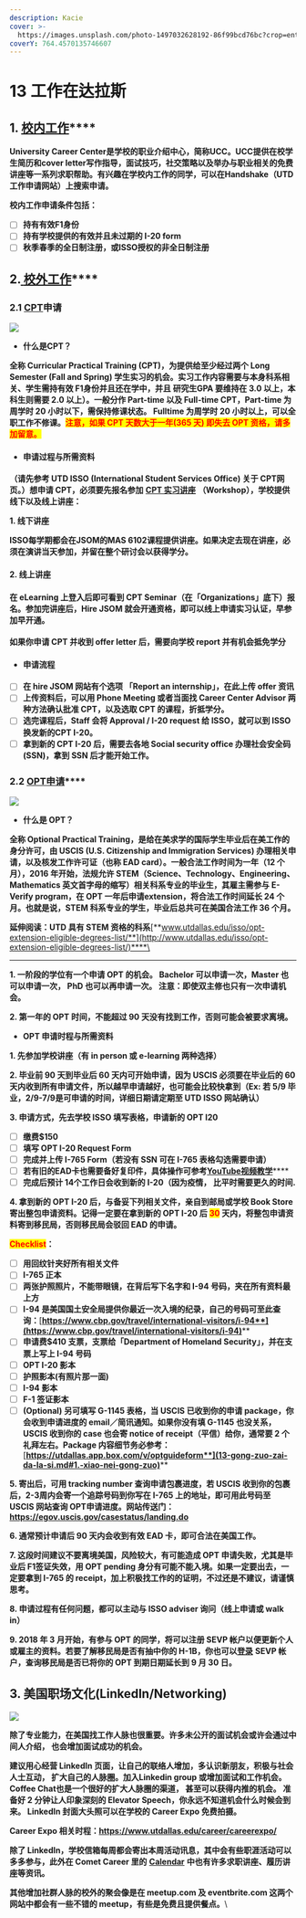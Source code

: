 ```yaml
---
description: Kacie
cover: >-
  https://images.unsplash.com/photo-1497032628192-86f99bcd76bc?crop=entropy&cs=srgb&fm=jpg&ixid=MnwxOTcwMjR8MHwxfHNlYXJjaHw0fHx3b3JrfGVufDB8fHx8MTYzOTgxNzEwNg&ixlib=rb-1.2.1&q=85
coverY: 764.4570135746607
---
```


# 13 工作在达拉斯

## 1. [**校内工作**](https://studentemployment.utdallas.edu/on-campus/)****

**University Career Center是学校的职业介绍中心，简称UCC。UCC提供在校学生简历和cover letter写作指导，面试技巧，社交策略以及举办与职业相关的免费讲座等一系列求职帮助。有兴趣在学校内工作的同学，可以在Handshake（UTD工作申请网站）上搜索申请。**

**校内工作申请条件包括：**

* [ ] **持有有效F1身份**
* [ ] **持有学校提供的有效并且未过期的 I-20 form**
* [ ] **秋季春季的全日制注册，或ISSO授权的非全日制注册**&#x20;

## 2.[ **校外工作**](https://studentemployment.utdallas.edu/off-campus/)****

### **2.1** [**CPT**](https://www.utdallas.edu/isso/cpt/)**申请**

![](<../.gitbook/assets/image (5).png>)

* **什么是CPT？**

**全称 Curricular Practical Training (CPT)，为提供给至少经过两个 Long Semester (Fall and Spring) 学生实习的机会。实习工作内容需要与本身科系相关、学生需持有效 F1身份并且还在学中，并且 研究生GPA 要维持在 3.0 以上，本科生则需要 2.0 以上）。一般分作 Part-time 以及 Full-time CPT，Part-time 为周学时 20 小时以下，需保持修课状态。 Fulltime 为周学时 20 小时以上，可以全职工作不修课。**<mark style="color:red;">**注意，如果 CPT 天数大于一年(365 天) 即失去 OPT 资格，请多加留意。**</mark>

* #### **申请过程与所需资料**

**（请先参考 UTD ISSO (International Student Services Office) 关于 CPT网页。）想申请 CPT，必须要先报名参加** [**CPT 实习讲座**](https://www.utdallas.edu/isso/cpt/) **（Workshop），学校提供线下以及线上讲座：**

**1. 线下讲座**

&#x20;**ISSO每学期都会在JSOM的MAS 6102课程提供讲座。如果决定去现在讲座，必须在演讲当天参加，并留在整个研讨会以获得学分。**

#### **2. 线上讲座**

#### **在 eLearning 上登入后即可看到 CPT Seminar（在「Organizations」底下）报名。参加完讲座后，Hire JSOM 就会开通资格，即可以线上申请实习认证，早参加早开通。**

**如果你申请 CPT 并收到 offer letter 后，需要向学校 report 并有机会抵免学分**

* #### **申请流程**

<!---->

* [ ] **在 hire JSOM 网站有个选项 「Report an internship」，在此上传 offer 资讯**
* [ ] **上传资料后，可以用 Phone Meeting 或者当面找 Career Center Advisor 两种方法确认批准 CPT，以及选取 CPT 的课程，折抵学分。**
* [ ] **选完课程后，Staff 会将 Approval / I-20 request 给 ISSO，就可以到 ISSO 换发新的CPT I-20。**
* [ ] **拿到新的 CPT I-20 后，需要去各地 Social security office 办理社会安全码 (SSN)，拿到 SSN 后才能开始工作。**

### **2.2** [**OPT申请**](https://www.utdallas.edu/isso/opt-post/)****

![](<../.gitbook/assets/image (1).png>)

* **什么是 OPT？**

&#x20;**全称 Optional Practical Training，是给在美求学的国际学生毕业后在美工作的身分许可，由 USCIS (U.S. Citizenship and Immigration Services) 办理相关申请，以及核发工作许可证（也称 EAD card）。一般合法工作时间为一年（12 个月），2016 年开始，法规允许 STEM（Science、Technology、Engineering、Mathematics 英文首字母的缩写）相关科系专业的毕业生，其雇主需参与 E-Verify program，在 OPT 一年后申请extension，将合法工作时间延长 24 个月。也就是说，STEM 科系专业的学生，​​毕业后总共可在美国合法工作 36 个月。**

**延伸阅读：UTD 具有 STEM 资格的科系**[**www.utdallas.edu/isso/opt-extension-eligible-degrees-list/**](http://www.utdallas.edu/isso/opt-extension-eligible-degrees-list/)****\
****

**1. 一阶段的学位有一个申请 OPT 的机会。 Bachelor 可以申请一次，Master 也可以申请一次， PhD 也可以再申请一次。 注意：即使双主修也只有一次申请机会。**

**2. 第一年的 OPT 时间，不能超过 90 天没有找到工作，否则可能会被要求离境。**

* **OPT 申请时程与所需资料**

**1. 先参加学校讲座（有 in person 或 e-learning 两种选择）**

**2. 毕业前 90 天到毕业后 60 天内可开始申请，因为 USCIS 必须要在毕业后的 60 天内收到所有申请文件，所以越早申请越好，也可能会比较快拿到（Ex: 若 5/9 毕业，2/9-7/9是可申请的时间，详细日期请定期至 UTD ISSO 网站确认）**&#x20;

**3. 申请方式，先去学校 ISSO 填写表格，申请新的 OPT I20**

* [ ] **缴费$150**
* [ ] **填写 OPT I-20 Request Form**
* [ ] **完成并上传 I-765 Form（若没有 SSN 可在 I-765 表格勾选需要申请）**
* [ ] **若有旧的EAD卡也需要备好复印件，具体操作可参考**[**YouTube视频教学**](https://www.youtube.com/watch?v=HcyplD8WNOs)****
* [ ] **完成后预计 14个工作日会收到新的 I-20（因为疫情， 比平时需要更久的时间.**

**4.  拿到新的 OPT I-20 后，与备妥下列相关文件，亲自到邮局或学校 Book Store 寄出整包申请资料。记得一定要在拿到新的 OPT I-20 后 **<mark style="color:red;">**30**</mark>** 天内，将整包申请资料寄到移民局，否则移民局会驳回 EAD 的申请。**

<mark style="color:red;">**Checklist**</mark>**：**

* [ ] **用回纹针夹好所有相关文件**
* [ ] **I-765 正本**
* [ ] **两张护照照片，不能带眼镜，在背后写下名字和 I-94 号码，夹在所有资料最上方**
* [ ] **I-94 是美国国土安全局提供你最近一次入境的纪录，自己的号码可至此查询：**[**https://www.cbp.gov/travel/international-visitors/i-94**](https://www.cbp.gov/travel/international-visitors/i-94)****
* [ ] **申请费$410 支票，支票给「Department of Homeland Security」，并在支票上写上 I-94 号码**
* [ ] **OPT I-20 影本**
* [ ] **护照影本(有照片那一面)**
* [ ] **I-94 影本**
* [ ] **F-1 签证影本**
* [ ] **(Optional) 另可填写 G-1145 表格，当 USCIS 已收到你的申请 package，你会收到申请进度的 email／简讯通知。如果你没有填 G-1145 也没关系，USCIS 收到你的 case 也会寄 notice of receipt（平信）给你，通常要 2 个礼拜左右。Package 内容细节务必参考：**[**https://utdallas.app.box.com/v/optguideform**](13-gong-zuo-zai-da-la-si.md#1.-xiao-nei-gong-zuo)****

**5. 寄出后，可用 tracking number 查询申请包裹进度，若 USCIS 收到你的包裹后，2-3周内会寄一个追踪号码到你写在 I-765 上的地址，即可用此号码至 USCIS 网站查询 OPT申请进度。网站传送门：https://egov.uscis.gov/casestatus/landing.do**

**6. 通常预计申请后 90 天内会收到有效 EAD 卡，即可合法在美国工作。**

**7. 这段时间建议不要离境美国，风险较大，有可能造成 OPT 申请失败，尤其是毕业后 F1签证失效，用 OPT pending 身分有可能不能入境。如果一定要出去，一定要拿到 I-765 的 receipt，加上积极找工作的的证明，不过还是不建议，请谨慎思考。**

**8. 申请过程有任何问题，都可以主动与 ISSO adviser 询问（线上申请或 walk in）**

**9. 2018 年 3 月开始，有参与 OPT 的同学，将可以注册 SEVP 帐户以便更新个人或雇主的资料。若要了解移民局是否有抽中你的 H-1B，你也可以**[**登录**](https://sevp.ice.gov/opt/#/login) **SEVP 帐户，查询移民局是否已将你的 OPT 到期日期延长到 9 月 30 日。**

## **3. 美国职场文化(LinkedIn/Networking)**

![](<../.gitbook/assets/image (10).png>)

**除了专业能力，在美国找工作人脉也很重要。许多未公开的面试机会或许会通过中间人介绍， 也会增加面试成功的机会。**

**建议用心经营 LinkedIn 页面，让自己的联络人增加，多认识新朋友，积极与社会人士互动， 扩大自己的人脉圈。加入Linkedin group 或增加面试和工作机会。Coffee Chat也是一个很好的扩大人脉圈的渠道， 甚至可以获得内推的机会。 准备好 2 分钟让人印象深刻的 Elevator Speech，你永远不知道机会什么时候会到来。 LinkedIn 封面大头照可以在学校的 Career Expo 免费拍摄。**

**Career Expo 相关时程：https://www.utdallas.edu/career/careerexpo/**

**除了 LinkedIn，学校信箱每周都会寄出本周活动讯息，其中会有些职涯活动可以多多参与，此外在 Comet Career 里的** [**Calendar**](https://www.utdallas.edu/career/cometcareers/) **中也有许多求职讲座、履历讲座等资讯。**

**其他增加社群人脉的校外的聚会像是在 meetup.com 及 eventbrite.com 这两个网站中都会有一些不错的 meetup，有些是免费且提供餐点。**\
